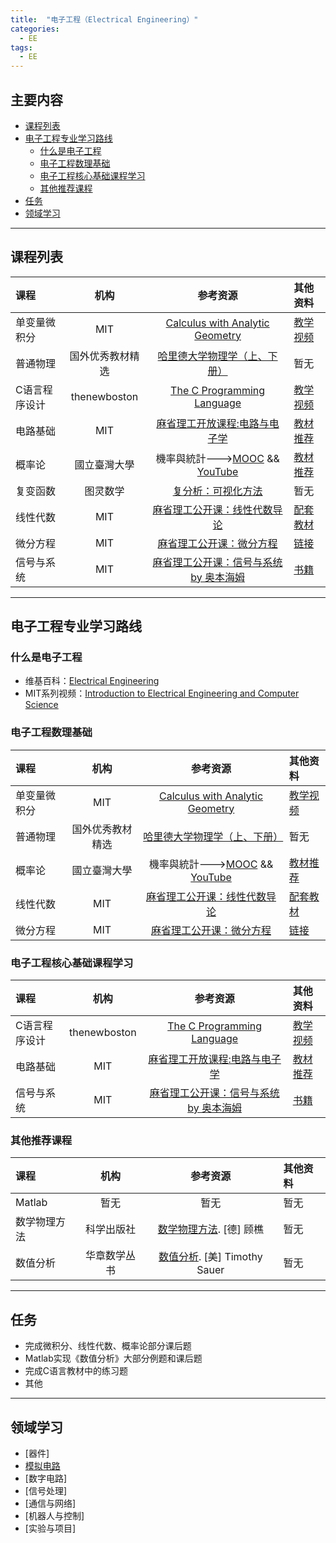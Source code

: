 ```yaml
---
title:  "电子工程（Electrical Engineering）"
categories: 
  - EE
tags:
  - EE
---
```



## 主要内容
- [课程列表](#curriculum)
- [电子工程专业学习路线](#EE_learning_routine)
    - [什么是电子工程](#what_EE)
    - [电子工程数理基础](#EE_matphy_basic)
    - [电子工程核心基础课程学习](#EE_phase)
    - [其他推荐课程](#recommended_class)
- [任务](#tasks) 
- [领域学习](#area_study)

---

<h2 id="curriculum">课程列表</h2>

课程 | 机构 | 参考资源 | 其他资料
:-- | :--: | :--: | :--
单变量微积分 | MIT | [Calculus with Analytic Geometry](https://www.amazon.com/exec/obidos/ASIN/0070576424/ref=nosim/mitopencourse-20) | [教学视频](https://ocw.mit.edu/courses/mathematics/18-01-single-variable-calculus-fall-2006/)
普通物理 | 国外优秀教材精选 | [哈里德大学物理学（上、下册）](https://item.jd.com/10058982.html) | 暂无
C语言程序设计 | thenewboston | [The C Programming Language](https://www.amazon.com/dp/0131103628/?tag=stackoverfl08-20) | [教学视频](https://www.youtube.com/watch?v=2NWeucMKrLI&index=1&list=PL6gx4Cwl9DGAKIXv8Yr6nhGJ9Vlcjyymq)
电路基础 | MIT | [麻省理工开放课程:电路与电子学](http://open.163.com/special/opencourse/circuits.html) | [教材推荐](https://item.jd.com/11508886.html)
概率论 | 國立臺灣大學 | 機率與統計--->[MOOC](http://mooc.guokr.com/course/461/%E6%A9%9F%E7%8E%87/) && [YouTube](https://www.youtube.com/watch?v=GwSEguqJj6U&index=1&list=PLtvno3VRDR_jMAJcNY1n4pnP5kXtPOmVk) | [教材推荐](https://item.jd.com/10160450.html)
复变函数 | 图灵数学 | [复分析：可视化方法](https://item.jd.com/10063608.html) | 暂无
线性代数 | MIT | [麻省理工公开课：线性代数导论](http://open.163.com/special/opencourse/daishu.html) | [配套教材](http://math.mit.edu/~gs/linearalgebra/)
微分方程 | MIT | [麻省理工公开课：微分方程](http://open.163.com/special/opencourse/equations.html) | [链接](https://ocw.mit.edu/courses/mathematics/18-03sc-differential-equations-fall-2011/index.htm)
信号与系统 | MIT | [麻省理工公开课：信号与系统 by 奥本海姆](http://open.163.com/special/opencourse/signals.html) | [书籍](https://www.amazon.com/Signals-Systems-2nd-Alan-Oppenheim/dp/0138147574/ref=sr_1_1?s=books&ie=UTF8&qid=1480857180&sr=1-1&keywords=signals+and+systems&refinements=p_lbr_one_browse-bin%3AAlan+V.+Oppenheim%2Cp_72%3A1250222011)


---

<h2 id="EE_learning_routine">电子工程专业学习路线</h2>
<h3 id="what_EE">什么是电子工程</h3>

- 维基百科：[Electrical Engineering](https://en.wikipedia.org/wiki/Electrical_engineering)
- MIT系列视频：[Introduction to Electrical Engineering and Computer Science](https://www.youtube.com/watch?v=3S4cNfl0YF0&list=PLokv8kF5fN46vRTd1KAZuo1NEdtrA7ri6)

<h3 id="EE_matphy_basic">电子工程数理基础</h3>

课程 | 机构 | 参考资源 | 其他资料
:-- | :--: | :--: | :--
单变量微积分 | MIT | [Calculus with Analytic Geometry](https://www.amazon.com/exec/obidos/ASIN/0070576424/ref=nosim/mitopencourse-20) | [教学视频](https://ocw.mit.edu/courses/mathematics/18-01-single-variable-calculus-fall-2006/)
普通物理 | 国外优秀教材精选 | [哈里德大学物理学（上、下册）](https://item.jd.com/10058982.html) | 暂无
概率论 | 國立臺灣大學 | 機率與統計--->[MOOC](http://mooc.guokr.com/course/461/%E6%A9%9F%E7%8E%87/) && [YouTube](https://www.youtube.com/watch?v=GwSEguqJj6U&index=1&list=PLtvno3VRDR_jMAJcNY1n4pnP5kXtPOmVk) | [教材推荐](https://item.jd.com/10160450.html)
线性代数 | MIT | [麻省理工公开课：线性代数导论](http://open.163.com/special/opencourse/daishu.html) | [配套教材](http://math.mit.edu/~gs/linearalgebra/)
微分方程 | MIT | [麻省理工公开课：微分方程](http://open.163.com/special/opencourse/equations.html) | [链接](https://ocw.mit.edu/courses/mathematics/18-03sc-differential-equations-fall-2011/index.htm)

<h3 id="EE_phase">电子工程核心基础课程学习</h3>

课程 | 机构 | 参考资源 | 其他资料
:-- | :--: | :--: | :--
C语言程序设计 | thenewboston | [The C Programming Language](https://www.amazon.com/dp/0131103628/?tag=stackoverfl08-20) | [教学视频](https://www.youtube.com/watch?v=2NWeucMKrLI&index=1&list=PL6gx4Cwl9DGAKIXv8Yr6nhGJ9Vlcjyymq)
电路基础 | MIT | [麻省理工开放课程:电路与电子学](http://open.163.com/special/opencourse/circuits.html) | [教材推荐](https://item.jd.com/11508886.html)
信号与系统 | MIT | [麻省理工公开课：信号与系统 by 奥本海姆](http://open.163.com/special/opencourse/signals.html) | [书籍](https://www.amazon.com/Signals-Systems-2nd-Alan-Oppenheim/dp/0138147574/ref=sr_1_1?s=books&ie=UTF8&qid=1480857180&sr=1-1&keywords=signals+and+systems&refinements=p_lbr_one_browse-bin%3AAlan+V.+Oppenheim%2Cp_72%3A1250222011)

<h3 id="recommended_class">其他推荐课程</h3>

课程 | 机构 | 参考资源 | 其他资料
:-- | :--: | :--: | :--
Matlab | 暂无 | 暂无 | 暂无
数学物理方法 | 科学出版社 | [数学物理方法](https://item.jd.com/1257208980.html). [德] 顾樵 | 暂无
数值分析 | 华章数学丛书 | [数值分析](https://item.jd.com/11586820.html). [美] Timothy Sauer | 暂无


---

<h2 id="tasks">任务</h2>

- 完成微积分、线性代数、概率论部分课后题
- Matlab实现《数值分析》大部分例题和课后题
- 完成C语言教材中的练习题
- 其他


---

<h2 id="area_study">领域学习</h2>

- [器件]
- [模拟电路](http://www.leeic007.com/ee/analog-circuits/)
- [数字电路]
- [信号处理]
- [通信与网络]
- [机器人与控制]
- [实验与项目]

